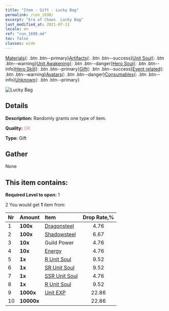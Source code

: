 ```yaml
---
title: "Item - Gift - Lucky Bag"
permalink: /con_1698/
excerpt: "Era of Chaos  Lucky Bag"
last_modified_at: 2021-07-13
locale: en
ref: "con_1698.md"
toc: false
classes: wide
---
```

 [Materials](/Items/){: .btn .btn--primary}[Artifacts](/Items/Artifacts/){: .btn .btn--success}[Unit Soul](/Items/UnitSoul/){: .btn .btn--warning}[Unit Awakening](/Items/UnitAwakening/){: .btn .btn--danger}[Hero Soul](/Items/HeroSoul/){: .btn .btn--info}[Hero Skill](/Items/HeroSkill/){: .btn .btn--primary}[Gift](/Items/Gift/){: .btn .btn--success}[Event related](/Items/Events/){: .btn .btn--warning}[Avatars](/Items/Avatars/){: .btn .btn--danger}[Consumables](/Items/Consumables/){: .btn .btn--info}[Unknown](/Items/Unknown/){: .btn .btn--primary}

 ![Lucky Bag](/images/t/i_907314.png)

## Details
 **Description:** Randomly grants one type of item.

 **Quality:** <span style="color: #DA70D6">OK</span>

 **Type:** Gift

## Gather

  None

## This item contains:

 **Required Level to open:** 1

 2 You would get **1** item  from:

  | Nr | Amount |     Item    | Drop Rate,% |
  |:---|:-------|:------------|:---------:|
  | 1 |  **100x** | [Dragonsteel](/Items/con_880/) | 4.76 | 
  | 2 |  **100x** | [Shadowsteel](/Items/con_881/) | 6.67 | 
  | 3 |  **10x** | Guild Power | 4.76 | 
  | 4 |  **10x** | [Energy](/Items/con_900/) | 4.76 | 
  | 5 |  **1x** | [R Unit Soul](/Items/con_533/) | 9.52 | 
  | 6 |  **1x** | [SR Unit Soul](/Items/con_534/) | 9.52 | 
  | 7 |  **1x** | [SSR Unit Soul](/Items/con_535/) | 4.76 | 
  | 8 |  **1x** | [R Unit Soul](/Items/con_533/) | 9.52 | 
  | 9 |  **1000x** | [Unit EXP](/Items/con_902/) | 22.86 | 
  | 10 |  **10000x** | <i class="fas fa-coins"/> | 22.86 | 
